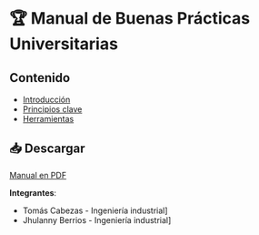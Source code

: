 # 🏆 Manual de Buenas Prácticas Universitarias  

## Contenido  
- [Introducción](/documentos/1-introduccion.md)  
- [Principios clave](/documentos/2-principios-clave.md)  
- [Herramientas](/referencias/herramientas.md)  

## 📥 Descargar  
[Manual en PDF](/manual_final.pdf)  

**Integrantes**:  
- Tomás Cabezas - Ingeniería industrial] 
- Jhulanny Berrios - Ingeniería industrial]  
